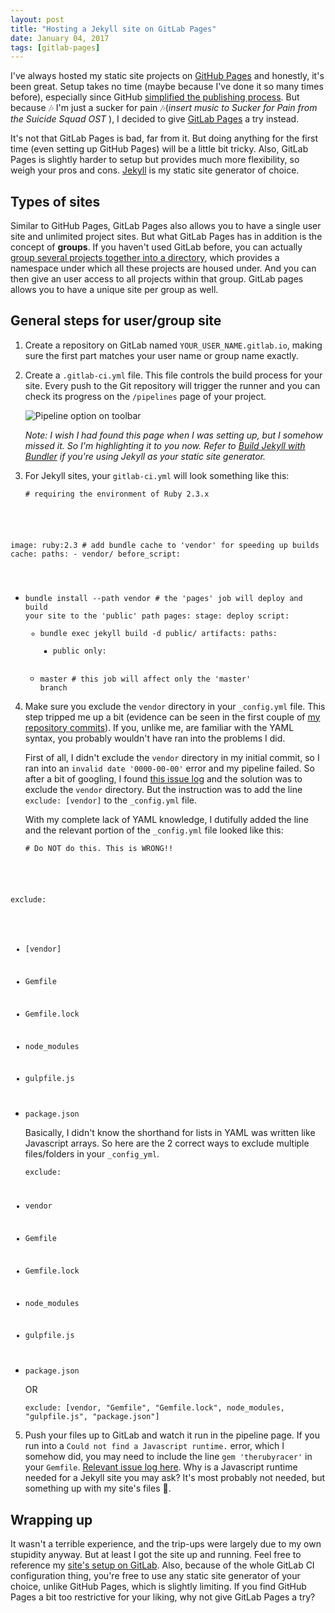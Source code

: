 ```yaml
---
layout: post
title: "Hosting a Jekyll site on GitLab Pages"
date: January 04, 2017
tags: [gitlab-pages]
---
```

I've always hosted my static site projects on [GitHub Pages](https://pages.github.com/) and honestly, it's been great. Setup takes no time (maybe because I've done it so many times before), especially since GitHub [simplified the publishing process](https://github.com/blog/2228-simpler-github-pages-publishing). But because <span class="emoji" role="img" tabindex="0" aria-label="musical notes">&#x1F3B6;</span> I'm just a sucker for pain <span class="emoji" role="img" tabindex="0" aria-label="musical notes">&#x1F3B6;</span>(*insert music to Sucker for Pain from the Suicide Squad OST* ), I decided to give [GitLab Pages](https://pages.gitlab.io/) a try instead.

It's not that GitLab Pages is bad, far from it. But doing anything for the first time (even setting up GitHub Pages) will be a little bit tricky. Also, GitLab Pages is slightly harder to setup but provides much more flexibility, so weigh your pros and cons. [Jekyll](https://jekyllrb.com/) is my static site generator of choice.

## Types of sites

Similar to GitHub Pages, GitLab Pages also allows you to have a single user site and unlimited project sites. But what GitLab Pages has in addition is the concept of **groups**. If you haven't used GitLab before, you can actually [group several projects together into a directory](https://docs.gitlab.com/ee/workflow/groups.html), which provides a namespace under which all these projects are housed under. And you can then give an user access to all projects within that group. GitLab pages allows you to have a unique site per group as well.

## General steps for user/group site

1. Create a repository on GitLab named `YOUR_USER_NAME.gitlab.io`, making sure the first part matches your user name or group name exactly.

2. Create a `.gitlab-ci.yml` file. This file controls the build process for your site. Every push to the Git repository will trigger the runner and you can check its progress on the `/pipelines` page of your project.

    <img srcset="{{ site.url }}/images/posts/gitlab-pages/pipeline-480.png 480w, {{ site.url }}/images/posts/gitlab-pages/pipeline-640.png 640w, {{ site.url }}/images/posts/gitlab-pages/pipeline-960.png 960w, {{ site.url }}/images/posts/gitlab-pages/pipeline-1280.png 1280w" sizes="(max-width: 400px) 100vw, (max-width: 960px) 75vw, 640px" src="{{ site.url }}/images/posts/gitlab-pages/pipeline-640.png" alt="Pipeline option on toolbar" />

    *Note: I wish I had found this page when I was setting up, but I somehow missed it. So I'm highlighting it to you now. Refer to [Build Jekyll with Bundler](https://gitlab.com/jekyll-themes/default-bundler) if you're using Jekyll as your static site generator.*

3. <p class="no-margin">For Jekyll sites, your <code>gitlab-ci.yml</code> will look something like this:</p>

    <pre><code class="language-yaml">&num; requiring the environment of Ruby 2.3.x
image: ruby:2.3
&num; add bundle cache to 'vendor' for speeding up builds
cache:
  paths:
      - vendor/
before_script:
  - bundle install --path vendor
&num; the 'pages' job will deploy and build your site to the 'public' path
pages:
  stage: deploy
  script:
      - bundle exec jekyll build -d public/
  artifacts:
        paths:
          - public
  only:
      - master &num; this job will affect only the 'master' branch</code></pre>

4. Make sure you exclude the `vendor` directory in your `_config.yml` file. This step tripped me up a bit (evidence can be seen in the first couple of [my repository commits](https://gitlab.com/penang-hokkien/penang-hokkien.gitlab.io/commits/master)). If you, unlike me, are familiar with the YAML syntax, you probably wouldn't have ran into the problems I did.

    First of all, I didn't exclude the `vendor` directory in my initial commit, so I ran into an `invalid date '0000-00-00'` error and my pipeline failed. So after a bit of googling, I found [this issue log](https://github.com/jekyll/jekyll/issues/2938) and the solution was to exclude the `vendor` directory. But the instruction was to add the line `exclude: [vendor]` to the `_config.yml` file.

    With my complete lack of YAML knowledge, I dutifully added the line and the relevant portion of the `_config.yml` file looked like this:

    <pre><code class="language-yaml"># Do NOT do this. This is WRONG!!
exclude:
  - [vendor]
  - Gemfile
  - Gemfile.lock
  - node_modules
  - gulpfile.js
  - package.json</code></pre>

    Basically, I didn't know the shorthand for lists in YAML was written like Javascript arrays. So here are the 2 correct ways to exclude multiple files/folders in your `_config_yml`.

    <pre><code class="language-yaml">exclude:
  - vendor
  - Gemfile
  - Gemfile.lock
  - node_modules
  - gulpfile.js
  - package.json</code></pre>

    OR

    <pre><code class="language-yaml">exclude: [vendor, "Gemfile", "Gemfile.lock", node_modules, "gulpfile.js", "package.json"]</code></pre>

5. Push your files up to GitLab and watch it run in the pipeline page. If you run into a `Could not find a Javascript runtime.` error, which I somehow did, you may need to include the line `gem 'therubyracer'` in your `Gemfile`. [Relevant issue log here](https://github.com/jekyll/jekyll/issues/2327). Why is a Javascript runtime needed for a Jekyll site you may ask? It's most probably not needed, but something up with my site's files <span class="emoji" role="img" tabindex="0" aria-label="person shrugging">&#x1F937;</span>.

## Wrapping up

It wasn't a terrible experience, and the trip-ups were largely due to my own stupidity anyway. But at least I got the site up and running. Feel free to reference my [site's setup on GitLab](https://gitlab.com/penang-hokkien/penang-hokkien.gitlab.io). Also, because of the whole GitLab CI configuration thing, you're free to use any static site generator of your choice, unlike GitHub Pages, which is slightly limiting. If you find GitHub Pages a bit too restrictive for your liking, why not give GitLab Pages a try?
